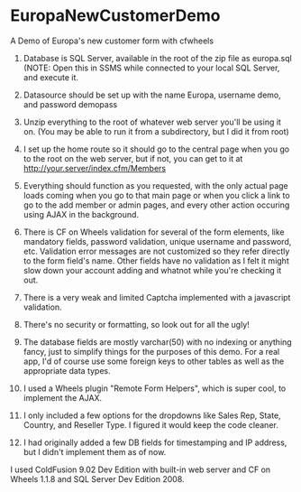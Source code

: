EuropaNewCustomerDemo
=====================

A Demo of Europa's new customer form with cfwheels



1) Database is SQL Server, available in the root of the zip file as europa.sql 
(NOTE: Open this in SSMS while connected to your local SQL Server, and execute it.

2) Datasource should be set up with the name Europa, username demo,
and password demopass

3) Unzip everything to the root of whatever web server you'll be using
it on.  (You may be able to run it from a subdirectory, but I did it
from root)

4) I set up the home route so it should go to the central page when
you go to the root on the web server, but if not, you can get to it at
http://your.server/index.cfm/Members

5) Everything should function as you requested, with the only actual
page loads coming when you go to that main page or when you click a
link to go to the add member or admin pages, and every other action
occuring using AJAX in the background.

6) There is CF on Wheels validation for several of the form elements,
like mandatory fields, password validation, unique username and
password, etc.  Validation error messages are not customized so they
refer directly to the form field's name.  Other fields have no
validation as I felt it might slow down your account adding and
whatnot while you're checking it out.

7) There is a very weak and limited Captcha implemented with a
javascript validation.

8) There's no security or formatting, so look out for all the ugly!

9) The database fields are mostly varchar(50) with no indexing or
anything fancy, just to simplify things for the purposes of this demo.
 For a real app, I'd of course use some foreign keys to other tables
as well as the appropriate data types.

10) I used a Wheels plugin "Remote Form Helpers", which is super cool,
to implement the AJAX.

11) I only included a few options for the dropdowns like Sales Rep,
State, Country, and Reseller Type.  I figured it would keep the code
cleaner.

12) I had originally added a few DB fields for timestamping and IP
address, but I didn't implement them as of now.

I used ColdFusion 9.02 Dev Edition with built-in web server and CF on
Wheels 1.1.8 and SQL Server Dev Edition 2008.
